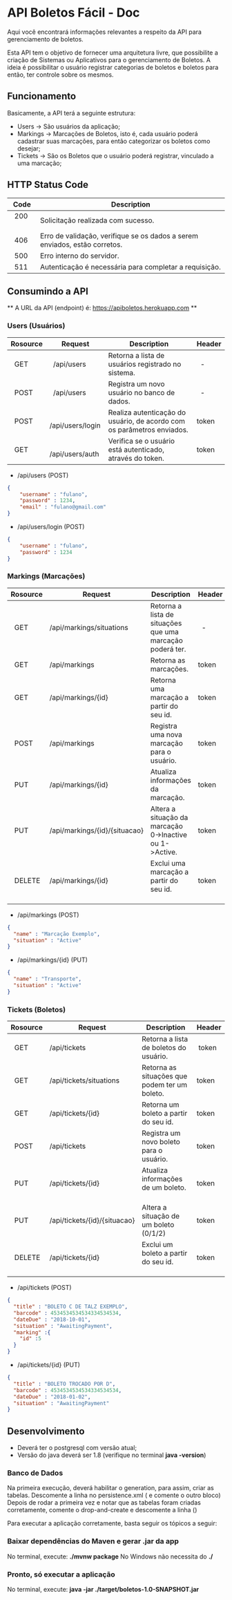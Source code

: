 API Boletos Fácil - Doc
=======

Aqui você encontrará informações relevantes a respeito da API para gerenciamento de boletos.

Esta API tem o objetivo de fornecer uma arquitetura livre, que possibilite a criação de Sistemas ou Aplicativos para o gerenciamento de Boletos. A ideia é possibilitar o usuário registrar categorias de boletos e boletos para então, ter controle sobre os mesmos.

Funcionamento
---------------
Basicamente, a API terá a seguinte estrutura:

 * Users -> São usuários da aplicação;
 * Markings -> Marcações de Boletos, isto é, cada usuário poderá cadastrar suas marcações, para então categorizar os boletos como desejar;
 * Tickets -> São os Boletos que o usuário poderá registrar, vinculado a uma marcação;

HTTP Status Code
----------------
|    Code    |             Description                                                     |
|------------|-----------------------------------------------------------------------------|
|    200     | Solicitação realizada com sucesso.                                          |
|    406     | Erro de validação, verifique se os dados a serem enviados, estão corretos.  |
|    500     | Erro interno do servidor.                                                   |
|    511     | Autenticação é necessária para completar a requisição.                      |


Consumindo a API
---------------
** A URL da API (endpoint) é: https://apiboletos.herokuapp.com **

### Users (Usuários)

|  Rosource  |      Request       |           Description                                                  |  Header  |
|------------|--------------------|------------------------------------------------------------------------|    -     |
|    GET     |   /api/users       | Retorna a lista de usuários registrado no sistema.                     |    -     |
|    POST    |   /api/users       | Registra um novo usuário no banco de dados.                            |    -     |
|    POST    |   /api/users/login | Realiza autenticação do usuário, de acordo com os parâmetros enviados. |  token   |
|    GET     |   /api/users/auth  | Verifica se o usuário está autenticado, através do token.              |  token   |

* /api/users (POST)
``` json
{
    "username" : "fulano",
    "password" : 1234,
    "email" : "fulano@gmail.com"
}
```
* /api/users/login (POST)
``` json
{
    "username" : "fulano",
    "password" : 1234
}
```

### Markings (Marcações)

|  Rosource  |      Request                |           Description                                            |  Header  |
|------------|-----------------------------|------------------------------------------------------------------|    -     |
|    GET     |/api/markings/situations     | Retorna a lista de situações que uma marcação poderá ter.        |    -     |
|    GET     |/api/markings                | Retorna as marcações.                                            |  token   |
|    GET     |/api/markings/{id}           | Retorna uma marcação a partir do seu id.                         |  token   |
|    POST    |/api/markings                | Registra uma nova marcação para o usuário.                       |  token   |
|    PUT     |/api/markings/{id}           | Atualiza informações da marcação.                                |  token   |
|    PUT     |/api/markings/{id}/{situacao}| Altera a situação da marcação 0->Inactive ou 1->Active.          |  token   |
|    DELETE  |/api/markings/{id}           | Exclui uma marcação a partir do seu id.                          |  token   |

* /api/markings (POST)
``` json
{
  "name" : "Marcação Exemplo",
  "situation" : "Active"
}
```
* /api/markings/{id} (PUT)
``` json
{
  "name" : "Transporte",
  "situation" : "Active"
}
```

### Tickets (Boletos)

|  Rosource  |      Request               |           Description                          |  Header  |
|------------|----------------------------|------------------------------------------------|    -     |
|    GET     |/api/tickets                | Retorna a lista de boletos do usuário.         |  token   |
|    GET     |/api/tickets/situations     | Retorna as situações que podem ter um boleto.  |  token   |
|    GET     |/api/tickets/{id}           | Retorna um boleto a partir do seu id.          |  token   |
|    POST    |/api/tickets                | Registra um novo boleto para o usuário.        |  token   |
|    PUT     |/api/tickets/{id}           | Atualiza informações de um boleto.             |  token   |     
|    PUT     |/api/tickets/{id}/{situacao}| Altera a situação de um boleto (0/1/2)         |  token   | 
|    DELETE  |/api/tickets/{id}           | Exclui um boleto a partir do seu id.           |  token   |

* /api/tickets (POST)
``` json
{
  "title" : "BOLETO C DE TALZ EXEMPLO",
  "barcode" : 4534534534534334534534,
  "dateDue" : "2018-10-01",
  "situation" : "AwaitingPayment",
  "marking" :{
    "id" :5
  }
}
```
* /api/tickets/{id} (PUT)
``` json
{
  "title" : "BOLETO TROCADO POR D",
  "barcode" : 4534534534534334534534,
  "dateDue" : "2018-01-02",
  "situation" : "AwaitingPayment"
}
```

Desenvolvimento
---------------

* Deverá ter o postgresql com versão atual;
* Versão do java deverá ser 1.8 (verifique no terminal **java -version**)
### Banco de Dados ###

Na primeira execução, deverá habilitar o generation, para assim, criar as tabelas.
Descomente a linha no persistence.xml (<property name="eclipselink.ddl-generation" value="drop-and-create-tables"/> e comente o outro bloco)
Depois de rodar a primeira vez e notar que as tabelas foram criadas corretamente, comente o drop-and-create e descomente a linha (<property name="eclipselink.ddl-generation" value="create-or-extend-tables"/>)

Para executar a aplicação corretamente, basta seguir os tópicos a seguir:
### Baixar dependências do Maven e gerar .jar da app  ###

No terminal, execute: **./mvnw package**
No Windows não necessita do **./**
### Pronto, só executar a aplicação ###

No terminal, execute: **java -jar ./target/boletos-1.0-SNAPSHOT.jar**